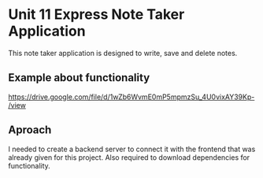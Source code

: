 # Unit 11 Express Note Taker Application
This note taker application is designed to write, save and delete notes.

## Example about functionality

https://drive.google.com/file/d/1wZb6WvmE0mP5mpmzSu_4U0vixAY39Kp-/view


## Aproach

I needed to create a backend server to connect it with the frontend that was already given for this project. Also required to download dependencies for functionality.
